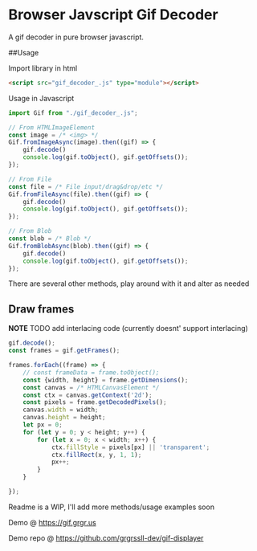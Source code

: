 # Browser Javscript Gif Decoder

A gif decoder in pure browser javascript.

##Usage

Import library in html
```html
<script src="gif_decoder_.js" type="module"></script>
```

Usage in Javascript
```javascript
import Gif from "./gif_decoder_.js";

// From HTMLImageElement
const image = /* <img> */
Gif.fromImageAsync(image).then((gif) => {
    gif.decode()
    console.log(gif.toObject(), gif.getOffsets());
});

// From File
const file = /* File input/drag&drop/etc */
Gif.fromFileAsync(file).then((gif) => {
    gif.decode()
    console.log(gif.toObject(), gif.getOffsets());
});

// From Blob
const blob = /* Blob */
Gif.fromBlobAsync(blob).then((gif) => {
    gif.decode()
    console.log(gif.toObject(), gif.getOffsets());
});
```

There are several other methods, play around with it and alter as needed

## Draw frames

**NOTE** TODO add interlacing code (currently doesnt' support interlacing)

```javascript
gif.decode();
const frames = gif.getFrames();

frames.forEach((frame) => {
    // const frameData = frame.toObject();
    const {width, height} = frame.getDimensions();
    const canvas = /* HTMLCanvasElement */
    const ctx = canvas.getContext('2d');
    const pixels = frame.getDecodedPixels();
    canvas.width = width;
    canvas.height = height;
    let px = 0;
    for (let y = 0; y < height; y++) {
        for (let x = 0; x < width; x++) {
            ctx.fillStyle = pixels[px] || 'transparent';
            ctx.fillRect(x, y, 1, 1);
            px++;
        }
    }

});
```

Readme is a WIP, I'll add more methods/usage examples soon

Demo @ https://gif.grgr.us 

Demo repo @ https://github.com/grgrssll-dev/gif-displayer